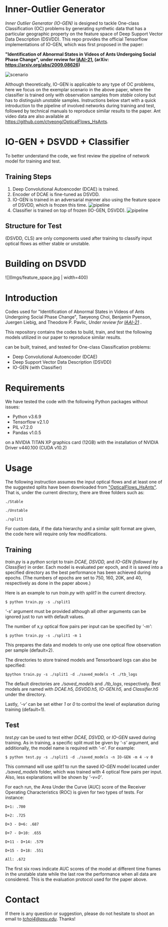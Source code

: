 # Inner-Outlier Generator 

*Inner Outlier Generator (IO-GEN)* is designed to tackle 
One-class Classification (OC) problems by generating synthetic data 
that has a particular geographic property on the feature space of 
Deep Support Vector Data Description (DSVDD). 
This repo provides the official Tensorflow implementations of IO-GEN, which was first proposed in the paper: 

**"Identification of Abnormal States in Videos of Ants Undergoing Social Phase Change", under review for [IAAI-21](https://aaai.org/Conferences/AAAI-21/iaai-21-call/), (arXiv: https://arxiv.org/abs/2009.08626)**

![scenario](Imgs/scenario.jpg)

Although theoretically, IO-GEN is applicable to any type of 
OC problems, here we focus on the exemplar scenario in the 
above paper, where the classifier is trained only with observation samples from *stable* colony but has to distinguish *unstable* samples.
Instructions below start with a quick introduction to the pipeline of involved networks during training and test, followed by technical manuals to reproduce similar results to the paper. Ant video data are also available at https://github.com/ctyeong/OpticalFlows_HsAnts.


# IO-GEN + DSVDD + Classifier
To better understand the code, we first review the pipeline of network model for training and test. 

## Training Steps

1. Deep Convolutional Autoencoder (DCAE) is trained. 
2. Encoder of DCAE is fine-tuned as DSVDD.
3. IO-GEN is trained in an adversarial manner also using the feature space of DSVDD, which is frozen this time. 
   ![pipeline](Imgs/pipeline1.jpg)
4. Classifier is trained on top of frozen (IO-GEN, DSVDD).
   ![pipeline](Imgs/pipeline2.jpg)

## Structure for Test

(DSVDD, CLS) are only components used after training to classify input optical flows as either stable or unstable. 


# Building on DSVDD

![](Imgs/feature_space.jpg | width=400)

# Introduction

Codes used for 
"Identification of Abnormal States in Videos of Ants Undergoing Social Phase Change",
Taeyeong Choi, Benjamin Pyenson, Juergen Liebig, and Theodore P. Pavlic, 
*Under review for [IAAI-21](https://aaai.org/Conferences/AAAI-21/iaai-21-call/)*
.

This repository contains the codes to build, train, and test the following models utilized in our paper
to reproduce similar results.

 can be built, trained, and tested for One-class Classification problems: 
- Deep Convolutional Autoencoder (DCAE)
- Deep Support Vector Data Description (DSVDD)
- IO-GEN (with Classifier) 

# Requirements
We have tested the code with the following Python packages without issues:
- Python v3.6.9
- Tensorflow v2.1.0
- PIL v7.2.0
- Pandas v1.0.5

on a NVIDIA TITAN XP graphics card (12GB) with the installation of NVIDIA Driver v440.100 (CUDA v10.2)

# Usage 

The following instruction assumes the input optical flows and at least one of the suggested splits have been downloaded from ["OpticalFlows_HsAnts"](https://github.com/ctyeong/OpticalFlows_HsAnts). That is, under the current directory, there are three folders such as:

`./Stable` 

`./Unstable` 

`./split1` 

For custom data, if the data hierarchy and a similar split format are given, the code here will require only few modifications.

## Training 
*train.py* is a *python* script to train *DCAE, DSVDD,* and *IO-GEN (followed by Classifier)* in order. Each model is evaluated per epoch, and it is saved into a specified directory as the best performance has been achieved during epochs. (The numbers of epochs are set to 750, 160, 20K, and 40, respectively as done in the paper above.)

Here is an example to run *train.py* with *split1* in the current directory.

`$ python train.py -s ./split1`

*'-s'* argument must be provided although all other arguments can be ignored just to run with default values.

The number of x,y optical flow pairs per input can be specified by *'-m'*: 

`$ python train.py -s ./split1 -m 1`

This prepares the data and models to only use one optical flow observation per sample (default=2).

The directories to store trained models and Tensorboard logs can also be specified:

`$python train.py -s ./split1 -d ./saved_models -t ./tb_logs`

The default directories are *./saved_models* and *./tb_logs*, respectively. Best models are named with *DCAE.h5, DSVDD.h5, IO-GEN.h5,* and *Classifier.h5* under the directory.

Lastly, *'-v'* can be set either *1* or *0* to control the level of explanation during training (default=1). 

## Test

*test.py* can be used to test either *DCAE, DSVDD,* or *IO-GEN* saved during training. As in training, a specific split must be given by *'-s'* argument, and additionally, the model name is required with *'-n'*. For example: 

`$ python test.py -s ./split1 -d ./saved_models -n IO-GEN -m 4 -v 0`

This command will use *split1* to run the saved *IO-GEN* model located under *./saved_models* folder, which was trained with 4 optical flow pairs per input. Also, less explanations will be shown by *'-v=0'*.

For each run, the Area Under the Curve (AUC) score of the Receiver Operating Characteristics (ROC) is given for two types of tests. For instance: 

`D+1: .700`

`D+2: .725`

`D+3 - D+6: .687`

`D+7 - D+10: .655`

`D+11 - D+14: .579`

`D+15 - D+18: .551`

`All: .672`

The first six rows indicate AUC scores of the model at different time frames in the unstable state while the last row the performance when all data are considered. This is the evaluation protocol used for the paper above.

# Contact

If there is any question or suggestion, please do not hesitate to shoot an email to *tchoi4@asu.edu*. Thanks!



